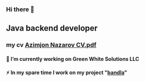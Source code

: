 ### Hi there 👋 
## Java backend developer
### my cv [Azimjon Nazarov CV.pdf](https://github.com/nazarovctrl/nazarovctrl/files/12024326/Azimjon.Nazarov.CV.pdf)

#### 🔭 I’m currently working on Green White Solutions LLC
#### ⚡ In my spare time I work on my project "[bandla](https://github.com/nazarovctrl/bandla)"

<!--
**nazarovctrl/nazarovctrl** is a ✨ _special_ ✨ repository because its `README.md` (this file) appears on your GitHub profile.

Here are some ideas to get you started:

  🔭 I’m currently working on Green White Solutions LLC
- 🌱 I’m currently learning ...
- 👯 I’m looking to collaborate on ...
- 🤔 I’m looking [Uploading Azimjon Nazarov CV (1).pdf…]()
for help with ...
- 💬 Ask me about ...
- 📫 How to reach me: ...
- 😄 Pronouns: ...
- ⚡ Fun fact: ...
-->
